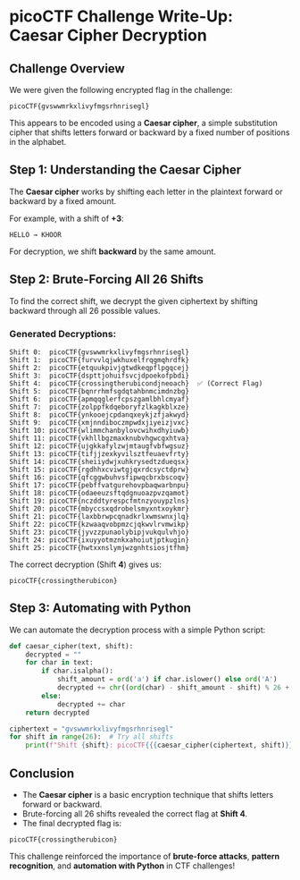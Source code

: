 # picoCTF Challenge Write-Up: Caesar Cipher Decryption

## Challenge Overview
We were given the following encrypted flag in the challenge:

```
picoCTF{gvswwmrkxlivyfmgsrhnrisegl}
```

This appears to be encoded using a **Caesar cipher**, a simple substitution cipher that shifts letters forward or backward by a fixed number of positions in the alphabet.

## Step 1: Understanding the Caesar Cipher
The **Caesar cipher** works by shifting each letter in the plaintext forward or backward by a fixed amount.

For example, with a shift of **+3**:
```
HELLO → KHOOR
```
For decryption, we shift **backward** by the same amount.

## Step 2: Brute-Forcing All 26 Shifts
To find the correct shift, we decrypt the given ciphertext by shifting backward through all 26 possible values.

### **Generated Decryptions:**
```
Shift 0:  picoCTF{gvswwmrkxlivyfmgsrhnrisegl}
Shift 1:  picoCTF{furvvlqjwkhuxelfrqgmqhrdfk}
Shift 2:  picoCTF{etquukpivjgtwdkeqpflpgqcej}
Shift 3:  picoCTF{dspttjohuifsvcjdpoekofpbdi}
Shift 4:  picoCTF{crossingtherubicondjneoach}  ✅ (Correct Flag)
Shift 5:  picoCTF{bqnrrhmfsgdqtahbnmcimdnzbg}
Shift 6:  picoCTF{apmqqglerfcpszgamlbhlcmyaf}
Shift 7:  picoCTF{zolppfkdqeboryfzlkagkblxze}
Shift 8:  picoCTF{ynkooejcpdanqxeykjzfjakwyd}
Shift 9:  picoCTF{xmjnndiboczmpwdxjiyeizjvxc}
Shift 10: picoCTF{wlimmchanbylovcwihxdhyiuwb}
Shift 11: picoCTF{vkhllbgzmaxknubvhgwcgxhtva}
Shift 12: picoCTF{ujgkkafylzwjmtaugfvbfwgsuz}
Shift 13: picoCTF{tifjjzexkyvilsztfeuaevfrty}
Shift 14: picoCTF{sheiiydwjxuhkrysedtzdueqsx}
Shift 15: picoCTF{rgdhhxcviwtgjqxrdcsyctdprw}
Shift 16: picoCTF{qfcggwbuhvsfipwqcbrxbscoqv}
Shift 17: picoCTF{pebffvatgurehovpbaqwarbnpu}
Shift 18: picoCTF{odaeeuzsftqdgnuoazpvzqamot}
Shift 19: picoCTF{nczddtyrespcfmtnzyouypzlns}
Shift 20: picoCTF{mbyccsxqdrobelsmyxntxoykmr}
Shift 21: picoCTF{laxbbrwpcqnadkrlxwmswnxjlq}
Shift 22: picoCTF{kzwaaqvobpmzcjqkwvlrvmwikp}
Shift 23: picoCTF{jyvzzpunaolybipjvukqulvhjo}
Shift 24: picoCTF{ixuyyotmznkxahoiutjptkugin}
Shift 25: picoCTF{hwtxxnslymjwzgnhtsiosjtfhm}
```

The correct decryption (Shift **4**) gives us:
```
picoCTF{crossingtherubicon}
```

## Step 3: Automating with Python
We can automate the decryption process with a simple Python script:
```python
def caesar_cipher(text, shift):
    decrypted = ""
    for char in text:
        if char.isalpha():
            shift_amount = ord('a') if char.islower() else ord('A')
            decrypted += chr((ord(char) - shift_amount - shift) % 26 + shift_amount)
        else:
            decrypted += char
    return decrypted

ciphertext = "gvswwmrkxlivyfmgsrhnrisegl"
for shift in range(26):  # Try all shifts
    print(f"Shift {shift}: picoCTF{{{caesar_cipher(ciphertext, shift)}}}")
```

## Conclusion
- The **Caesar cipher** is a basic encryption technique that shifts letters forward or backward.
- Brute-forcing all 26 shifts revealed the correct flag at **Shift 4**.
- The final decrypted flag is:

```
picoCTF{crossingtherubicon}
```

This challenge reinforced the importance of **brute-force attacks**, **pattern recognition**, and **automation with Python** in CTF challenges!
